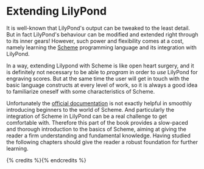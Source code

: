 # Extending LilyPond

It is well-known that LilyPond's output can be tweaked to the least detail.  But
in fact LilyPond's behaviour can be modified and extended right through to its
inner gears!  However, such power and flexibility comes at a cost, namely
learning the
[Scheme](https://en.wikipedia.org/wiki/Scheme_%28programming_language%29)
programming language and its integration with LilyPond.  

In a way, extending Lilypond with Scheme is like open heart surgery, and it is
definitely not necessary to be able to *program* in order to *use* LilyPond for
engraving scores.  But at the same time the user will get in touch with the
basic language constructs at every level of work, so it is always a good idea to
familiarize oneself with some characteristics of Scheme.

Unfortunately the [official
documentation](http://www.lilypond.org/doc/v2.18/Documentation/extending/index.html)
is not exactly helpful in smoothly introducing beginners to the world of Scheme.
And particularly the integration of Scheme in LilyPond can be a real challenge
to get comfortable with.  Therefore this part of the book provides a slow-paced
and thorough introduction to the basics of Scheme, aiming at giving the reader a
firm understanding and fundamental knowledge.  Having studied the following
chapters should give the reader a robust foundation for further learning.

{% credits %}{% endcredits %}
